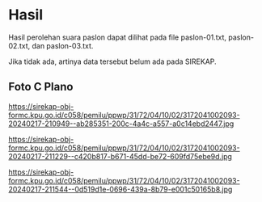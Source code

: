 # Hasil

Hasil perolehan suara paslon dapat dilihat pada file paslon-01.txt, paslon-02.txt, dan paslon-03.txt.

Jika tidak ada, artinya data tersebut belum ada pada SIREKAP.

## Foto C Plano

https://sirekap-obj-formc.kpu.go.id/c058/pemilu/ppwp/31/72/04/10/02/3172041002093-20240217-210949--ab285351-200c-4a4c-a557-a0c14ebd2447.jpg

https://sirekap-obj-formc.kpu.go.id/c058/pemilu/ppwp/31/72/04/10/02/3172041002093-20240217-211229--c420b817-b671-45dd-be72-609fd75ebe9d.jpg

https://sirekap-obj-formc.kpu.go.id/c058/pemilu/ppwp/31/72/04/10/02/3172041002093-20240217-211544--0d519d1e-0696-439a-8b79-e001c50165b8.jpg
